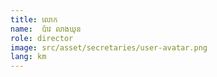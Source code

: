 ```yaml
---
title: លោក 
name:  ប៉ាវ លាងឃុន
role: director
image: src/asset/secretaries/user-avatar.png
lang: km
---
```

